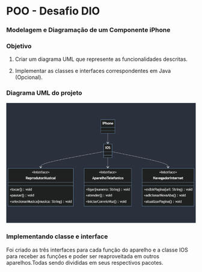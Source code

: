 <script src="https://cdn.jsdelivr.net/npm/mermaid@10/dist/mermaid.min.js"></script>
<script>
    mermaid.initialize({ startOnLoad: true });
</script>

# POO - Desafio DIO

### Modelagem e Diagramação de um Componente iPhone

### Objetivo
1. Criar um diagrama UML que represente as funcionalidades descritas.

2. Implementar as classes e interfaces correspondentes em Java (Opcional).
### Diagrama UML do projeto

![alt text](image.png)

### Implementando classe e interface 
Foi criado as três interfaces para cada função do aparelho e a classe IOS para receber as funções e poder ser reaproveitada em outros aparelhos.Todas sendo divididas em seus respectivos pacotes.
